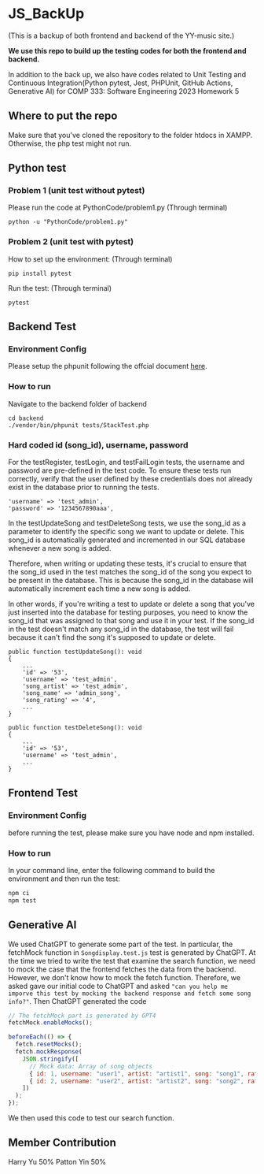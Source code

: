 # JS_BackUp

(This is a backup of both frontend and backend of the YY-music site.)

**We use this repo to build up the testing codes for both the frontend and backend.**

In addition to the back up, we also have codes related to Unit Testing and Continuous Integration(Python pytest, Jest, PHPUnit, GitHub Actions, Generative AI) for COMP 333: Software Engineering 2023
Homework 5

## Where to put the repo

Make sure that you've cloned the repository to the folder htdocs in XAMPP. Otherwise, the php test might not run.

## Python test

### Problem 1 (unit test without pytest)

Please run the code at PythonCode/problem1.py (Through terminal)

```
python -u "PythonCode/problem1.py"
```

### Problem 2 (unit test with pytest)

How to set up the environment: (Through terminal)

```
pip install pytest
```

Run the test: (Through terminal)

```
pytest
```

## Backend Test

### Environment Config

Please setup the phpunit following the offcial document [here](https://docs.phpunit.de/en/9.6/installation.html).

### How to run

Navigate to the backend folder of backend

```
cd backend
./vendor/bin/phpunit tests/StackTest.php
```

### Hard coded id (song_id), username, password

For the testRegister, testLogin, and testFailLogin tests, the username and password are pre-defined in the test code. To ensure these tests run correctly, verify that the user defined by these credentials does not already exist in the database prior to running the tests.

```
'username' => 'test_admin',
'password' => '1234567890aaa',
```

In the testUpdateSong and testDeleteSong tests, we use the song_id as a parameter to identify the specific song we want to update or delete. This song_id is automatically generated and incremented in our SQL database whenever a new song is added.

Therefore, when writing or updating these tests, it's crucial to ensure that the song_id used in the test matches the song_id of the song you expect to be present in the database. This is because the song_id in the database will automatically increment each time a new song is added.

In other words, if you're writing a test to update or delete a song that you've just inserted into the database for testing purposes, you need to know the song_id that was assigned to that song and use it in your test. If the song_id in the test doesn't match any song_id in the database, the test will fail because it can't find the song it's supposed to update or delete.

```
public function testUpdateSong(): void
{
    ...
    'id' => '53',
    'username' => 'test_admin',
    'song_artist' => 'test_admin',
    'song_name' => 'admin_song',
    'song_rating' => '4',
    ...
}
```

```
public function testDeleteSong(): void
{
    ...
    'id' => '53',
    'username' => 'test_admin',
    ...
}
```

## Frontend Test

### Environment Config

before running the test, please make sure you have node and npm installed.

### How to run

In your command line, enter the following command to build the environment and then run the test:

```bash
npm ci
npm test
```

## Generative AI

We used ChatGPT to generate some part of the test. In particular, the fetchMock function in `Songdisplay.test.js` test is generated by ChatGPT. At the time we tried to write the test that examine the search function, we need to mock the case that the frontend fetches the data from the backend. However, we don't know how to mock the fetch function. Therefore, we asked gave our initial code to ChatGPT and asked `"can you help me imporve this test by mocking the backend response and fetch some song info?"`. Then ChatGPT generated the code

```javascript
// The fetchMock part is generated by GPT4
fetchMock.enableMocks();

beforeEach(() => {
  fetch.resetMocks();
  fetch.mockResponse(
    JSON.stringify([
      // Mock data: Array of song objects
      { id: 1, username: "user1", artist: "artist1", song: "song1", rating: 3 },
      { id: 2, username: "user2", artist: "artist2", song: "song2", rating: 5 },
    ])
  );
});
```

We then used this code to test our search function.

## Member Contribution

Harry Yu 50%
Patton Yin 50%
